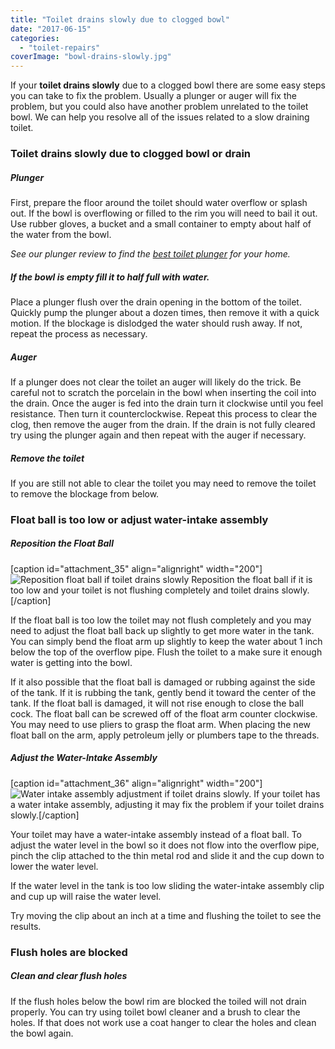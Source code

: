 ```yaml
---
title: "Toilet drains slowly due to clogged bowl"
date: "2017-06-15"
categories: 
  - "toilet-repairs"
coverImage: "bowl-drains-slowly.jpg"
---
```


If your **toilet drains slowly** due to a clogged bowl there are some easy steps you can take to fix the problem. Usually a plunger or auger will fix the problem, but you could also have another problem unrelated to the toilet bowl. We can help you resolve all of the issues related to a slow draining toilet.

### Toilet drains slowly due to clogged bowl or drain

##### Plunger

First, prepare the floor around the toilet should water overflow or splash out. If the bowl is overflowing or filled to the rim you will need to bail it out. Use rubber gloves, a bucket and a small container to empty about half of the water from the bowl.

_See our plunger review to find the [best toilet plunger](http://fixatoilet.com/best-toilet-plunger-2017/) for your home._

##### If the bowl is empty fill it to half full with water.

Place a plunger flush over the drain opening in the bottom of the toilet. Quickly pump the plunger about a dozen times, then remove it with a quick motion. If the blockage is dislodged the water should rush away. If not, repeat the process as necessary.

##### Auger

If a plunger does not clear the toilet an auger will likely do the trick. Be careful not to scratch the porcelain in the bowl when inserting the coil into the drain. Once the auger is fed into the drain turn it clockwise until you feel resistance. Then turn it counterclockwise. Repeat this process to clear the clog, then remove the auger from the drain. If the drain is not fully cleared try using the plunger again and then repeat with the auger if necessary.

##### Remove the toilet

If you are still not able to clear the toilet you may need to remove the toilet to remove the blockage from below.

### Float ball is too low or adjust water-intake assembly

##### Reposition the Float Ball

\[caption id="attachment\_35" align="alignright" width="200"\]![Reposition float ball if toilet drains slowly](images/floatball.jpg) Reposition the float ball if it is too low and your toilet is not flushing completely and toilet drains slowly.\[/caption\]

If the float ball is too low the toilet may not flush completely and you may need to adjust the float ball back up slightly to get more water in the tank. You can simply bend the float arm up slightly to keep the water about 1 inch below the top of the overflow pipe. Flush the toilet to a make sure it enough water is getting into the bowl.

If it also possible that the float ball is damaged or rubbing against the side of the tank. If it is rubbing the tank, gently bend it toward the center of the tank. If the float ball is damaged, it will not rise enough to close the ball cock. The float ball can be screwed off of the float arm counter clockwise. You may need to use pliers to grasp the float arm. When placing the new float ball on the arm, apply petroleum jelly or plumbers tape to the threads.

##### Adjust the Water-Intake Assembly

\[caption id="attachment\_36" align="alignright" width="200"\]![Water intake assembly adjustment if toilet drains slowly.](images/assembly.jpg) If your toilet has a water intake assembly, adjusting it may fix the problem if your toilet drains slowly.\[/caption\]

Your toilet may have a water-intake assembly instead of a float ball. To adjust the water level in the bowl so it does not flow into the overflow pipe, pinch the clip attached to the thin metal rod and slide it and the cup down to lower the water level.

If the water level in the tank is too low sliding the water-intake assembly clip and cup up will raise the water level.

Try moving the clip about an inch at a time and flushing the toilet to see the results.

### Flush holes are blocked

##### Clean and clear flush holes

If the flush holes below the bowl rim are blocked the toiled will not drain properly. You can try using toilet bowl cleaner and a brush to clear the holes. If that does not work use a coat hanger to clear the holes and clean the bowl again.
